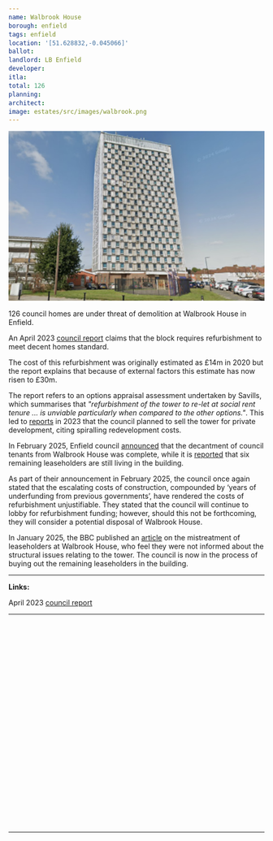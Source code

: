 ```yaml
---
name: Walbrook House
borough: enfield
tags: enfield
location: '[51.628832,-0.045066]'
ballot: 
landlord: LB Enfield
developer: 
itla: 
total: 126
planning: 
architect:
image: estates/src/images/walbrook.png
---
```

![Walbrook house image](src/images/walbrook.png)

126 council homes are under threat of demolition at Walbrook House in Enfield.

An April 2023 [council report](https://governance.enfield.gov.uk/documents/s97590/HRD2324_007%20Walbrook%20House%20Part%201%20-%2018%20April%2023.pdf) claims that the block requires refurbishment to meet decent homes standard.

The cost of this refurbishment was originally estimated as £14m in 2020 but the report explains that because of external factors this estimate has now risen to £30m. 

The report refers to an options appraisal assessment undertaken by Savills, which summarises that _"refurbishment of the tower to re-let at social rent tenure ... is unviable particularly when compared to the other options."_. This led to [reports](https://enfielddispatch.co.uk/social-housing-block-set-to-be-sold-for-redevelopment-as-refurb-costs-soar/) in 2023 that the council planned to sell the tower for private development, citing spiralling redevelopment costs. 

In February 2025, Enfield council [announced](https://www.enfield.gov.uk/news-and-events/2025/02/relocation-of-walbrook-house-tenants-completes) that the decantment of council tenants from Walbrook House was complete, while it is [reported](https://enfielddispatch.co.uk/final-council-tenants-set-to-leave-unsafe-edmonton-tower-blocks/) that six remaining leaseholders are still living in the building.

As part of their announcement in February 2025, the council once again stated that the escalating costs of construction, compounded by ‘years of underfunding from previous governments’, have rendered the costs of refurbishment unjustifiable. They stated that the council will continue to lobby for refurbishment funding; however, should this not be forthcoming, they will consider a potential disposal of Walbrook House. 

In January 2025, the BBC published an [article](http://bbc.co.uk/articles/ce8n8kjgzxjo) on the mistreatment of leaseholders at Walbrook House, who feel they were not informed about the structural issues relating to the tower. The council is now in the process of buying out the remaining leaseholders in the building. 


---

__Links:__

April 2023 [council report](https://governance.enfield.gov.uk/documents/s97590/HRD2324_007%20Walbrook%20House%20Part%201%20-%2018%20April%2023.pdf)

---

<!------------THE CODE BELOW RENDERS THE MAP - DO NOT EDIT! ---------------------------->

<div id="map" style="width: 100%; height: 400px;"></div>

<script>
  var map = L.map('map').setView({{ location }}, 13);
  L.tileLayer('https://tile.openstreetmap.org/{z}/{x}/{y}.png', {
  maxZoom: 19,
attribution: '&copy; <a href="http://www.openstreetmap.org/copyright">OpenStreetMap</a>'
}).addTo(map);
var circle = L.circle({{ location }}, {
    color: 'red',
    fillColor: '#f03',
    fillOpacity: 0.5,
    radius: 500
}).addTo(map);
</script>

---

